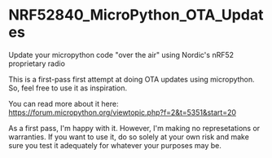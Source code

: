 # NRF52840_MicroPython_OTA_Updates
Update your micropython code "over the air" using Nordic's nRF52 proprietary radio

This is a first-pass first attempt at doing OTA updates using micropython.  So, feel free to use it as inspiration.

You can read more about it here:
https://forum.micropython.org/viewtopic.php?f=2&t=5351&start=20

As a first pass, I'm happy with it.  However, I'm making no represetations or warranties.  If  you want to use it, do so solely at your own risk and make sure you test it adequately for whatever your purposes may be.

